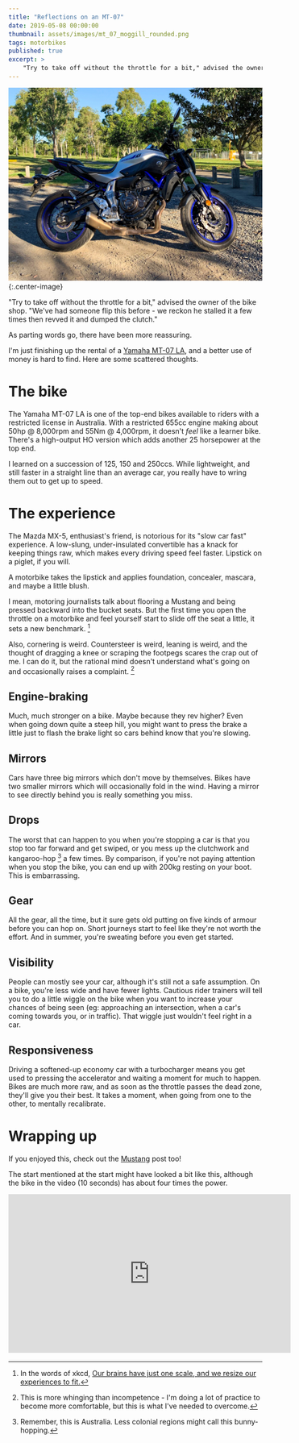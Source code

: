```yaml
---
title: "Reflections on an MT-07"
date: 2019-05-08 00:00:00
thumbnail: assets/images/mt_07_moggill_rounded.png
tags: motorbikes
published: true
excerpt: >
    "Try to take off without the throttle for a bit," advised the owner of the bike shop. "We've had someone flip this before - we reckon he stalled it a few times then revved it and dumped the clutch."
---
```


![The MT-07 at a distant park.](/assets/images/mt_07_moggill.jpg){:.center-image}

"Try to take off without the throttle for a bit," advised the owner of the bike shop. "We've had someone flip this before - we reckon he stalled it a few times then revved it and dumped the clutch."

As parting words go, there have been more reassuring.

I'm just finishing up the rental of a [Yamaha MT-07 LA](https://www.yamaha-motor.com.au/products/motorcycle/road/maximum-torque/mt-07la), and a better use of money is hard to find. Here are some scattered thoughts.

# The bike

The Yamaha MT-07 LA is one of the top-end bikes available to riders with a restricted license in Australia. With a restricted 655cc engine making about 50hp @ 8,000rpm and 55Nm @ 4,000rpm, it doesn't *feel* like a learner bike. There's a high-output HO version which adds another 25 horsepower at the top end.

I learned on a succession of 125, 150 and 250ccs. While lightweight, and still faster in a straight line than an average car, you really have to wring them out to get up to speed.

# The experience

The Mazda MX-5, enthusiast's friend, is notorious for its "slow car fast" experience. A low-slung, under-insulated convertible has a knack for keeping things raw, which makes every driving speed feel faster. Lipstick on a piglet, if you will.

A motorbike takes the lipstick and applies foundation, concealer, mascara, and maybe a little blush.

I mean, motoring journalists talk about flooring a Mustang and being pressed backward into the bucket seats. But the first time you open the throttle on a motorbike and feel yourself start to slide off the seat a little, it sets a new benchmark. [^1]

[^1]: In the words of xkcd, [Our brains have just one scale, and we resize our experiences to fit.](https://xkcd.com/915/)

Also, cornering is weird. Countersteer is weird, leaning is weird, and the thought of dragging a knee or scraping the footpegs scares the crap out of me. I can do it, but the rational mind doesn't understand what's going on and occasionally raises a complaint. [^2]

[^2]: This is more whinging than incompetence - I'm doing a lot of practice to become more comfortable, but this is what I've needed to overcome.

## Engine-braking

Much, much stronger on a bike. Maybe because they rev higher? Even when going down quite a steep hill, you might want to press the brake a little just to flash the brake light so cars behind know that you're slowing.

## Mirrors

Cars have three big mirrors which don't move by themselves. Bikes have two smaller mirrors which will occasionally fold in the wind. Having a mirror to see directly behind you is really something you miss.

## Drops

The worst that can happen to you when you're stopping a car is that you stop too far forward and get swiped, or you mess up the clutchwork and kangaroo-hop [^3] a few times. By comparison, if you're not paying attention when you stop the bike, you can end up with 200kg resting on your boot. This is embarrassing.

[^3]: Remember, this is Australia. Less colonial regions might call this bunny-hopping.

## Gear

All the gear, all the time, but it sure gets old putting on five kinds of armour before you can hop on. Short journeys start to feel like they're not worth the effort. And in summer, you're sweating before you even get started.

## Visibility

People can mostly see your car, although it's still not a safe assumption. On a bike, you're less wide and have fewer lights. Cautious rider trainers will tell you to do a little wiggle on the bike when you want to increase your chances of being seen (eg: approaching an intersection, when a car's coming towards you, or in traffic). That wiggle just wouldn't feel right in a car.

## Responsiveness

Driving a softened-up economy car with a turbocharger means you get used to pressing the accelerator and waiting a moment for much to happen. Bikes are much more raw, and as soon as the throttle passes the dead zone, they'll give you their best. It takes a moment, when going from one to the other, to mentally recalibrate.

# Wrapping up

If you enjoyed this, check out the [Mustang](https://blog.lord.geek.nz/2018/08/22/dream-car-on-a-budget/) post too!

The start mentioned at the start might have looked a bit like this, although the bike in the video (10 seconds) has about four times the power.

<iframe width="560" height="315" src="https://www.youtube-nocookie.com/embed/Gpk-ACFRmIU" frameborder="0" allow="accelerometer; autoplay; encrypted-media; gyroscope; picture-in-picture" allowfullscreen></iframe>
